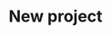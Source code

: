 ---
title: New project
type: current
description: "Quick project Description"
collaborators:
    - Wesley
    - Yannick
---